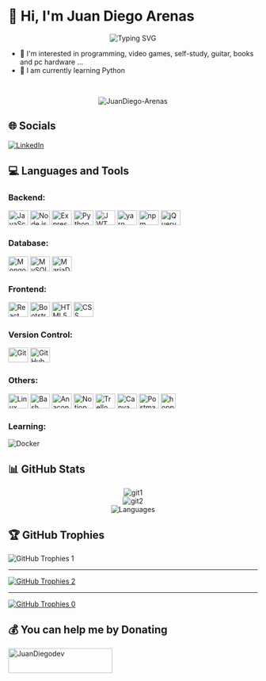 # 👋 Hi, I'm Juan Diego Arenas

<p align="center" href="https://git.io/typing-svg"><img src="https://readme-typing-svg.demolab.com?font=Fira+Code&duration=3000&pause=400&color=38E857&center=true&width=435&lines=%40JuanDiego-Arenas;JavaScript+Developer+;Node.js+Developer++" alt="Typing SVG" /></p>

- 👀 I'm interested in programming, video games, self-study, guitar, books and pc hardware ...
- 🌱 I am currently learning Python
<br>

<p align="center"> <img src="https://komarev.com/ghpvc/?username=juandiego-arenas&label=Profile%20views&color=000000&style=flat" alt="JuanDiego-Arenas" /> </p>

<!-- ## 💫 About Me

🔭 I’m currently working on<br>
👯 I’m looking to collaborate on<br>
🤝 I’m looking for help with<br>
🌱 I’m currently learning<br>
💬 Ask me about
⚡ Fun factement -->

## 🌐 Socials

[![LinkedIn](https://img.shields.io/badge/LinkedIn-%230077B5.svg?logo=linkedin&logoColor=white)](https://www.linkedin.com/in/juan-diego-arenas-cuellar-a5a234252/)

## 💻 Languages and Tools

<!-- Backend -->
<h3>Backend:</h3>
    <a href="https://developer.mozilla.org/en-US/docs/Web/JavaScript" target="_blank"><img src="https://cdn.jsdelivr.net/gh/devicons/devicon/icons/javascript/javascript-original.svg" alt="JavaScript" width="40" height="30" /></a>
    <a href="https://nodejs.org/es" target="_blank"><img src="https://cdn.jsdelivr.net/gh/devicons/devicon/icons/nodejs/nodejs-original.svg" alt="Node.js" width="40" height="30" /></a>
    <a href="https://expressjs.com/es/" target="_blank"><img src="https://cdn.jsdelivr.net/gh/devicons/devicon/icons/express/express-original.svg" alt="Express" width="40" height="30" /></a>
    <a href="https://www.python.org/" target="_blank"><img src="https://cdn.jsdelivr.net/gh/devicons/devicon/icons/python/python-original.svg" alt="Python" width="40" height="30" /></a>
    <a href="https://jwt.io/" target="_blank"><img src="https://cdn.worldvectorlogo.com/logos/jwt-3.svg" alt="JWT" width="40" height="30" /></a>
    <a href="https://yarnpkg.com/" target="_blank"><img src="https://cdn.jsdelivr.net/gh/devicons/devicon/icons/yarn/yarn-original.svg" alt="yarn" width="40" height="30" /></a>
    <a href="https://www.npmjs.com/" target="_blank"><img src="https://cdn.jsdelivr.net/gh/devicons/devicon/icons/npm/npm-original-wordmark.svg" alt="npm" width="40" height="30" /></a>
    <a href="https://jquery.com/" target="_blank"><img src="https://cdn.jsdelivr.net/gh/devicons/devicon/icons/jquery/jquery-plain-wordmark.svg" alt="jQuery" width="40" height="30" /></a>
<!-- Database -->
<h3>Database:</h3>
    <a href="https://www.mongodb.com/es" target="_blank"><img src="https://cdn.jsdelivr.net/gh/devicons/devicon/icons/mongodb/mongodb-original.svg" alt="MongoDB" width="40" height="30" /></a>
    <a href="https://www.mysql.com/" target="_blank"><img src="https://cdn.jsdelivr.net/gh/devicons/devicon/icons/mysql/mysql-original.svg" alt="MySQL" width="40" height="30" /></a>
    <a href="https://mariadb.org/" target="_blank"><img src="https://www.vectorlogo.zone/logos/mariadb/mariadb-icon.svg" alt="MariaDB" width="40" height="30"/></a>
<!-- Frontend -->
<h3>Frontend:</h3>
    <a href="https://react.dev/" target="_blank"><img src="https://cdn.jsdelivr.net/gh/devicons/devicon/icons/react/react-original.svg" alt="React" width="40" height="30" /></a>
    <a href="https://getbootstrap.com/" target="_blank"><img src="https://cdn.jsdelivr.net/gh/devicons/devicon/icons/bootstrap/bootstrap-original.svg" alt="Bootstrap" width="40" height="30" /></a>
    <a href="https://developer.mozilla.org/es/docs/Web/HTML" target="_blank"><img src="https://cdn.jsdelivr.net/gh/devicons/devicon/icons/html5/html5-original.svg" alt="HTML5" width="40" height="30" /></a>
    <a href="https://developer.mozilla.org/es/docs/Web/CSS" target="_blank"><img src="https://cdn.jsdelivr.net/gh/devicons/devicon/icons/css3/css3-original.svg" alt="CSS" width="40" height="30" /></a>
<!-- Version Control -->
<h3>Version Control:</h3>
    <a href="https://git-scm.com/" target="_blank"><img src="https://cdn.jsdelivr.net/gh/devicons/devicon/icons/git/git-original.svg" alt="Git" width="40" height="30" /></a>
    <a href="https://github.com/" target="_blank"><img src="https://cdn.jsdelivr.net/gh/devicons/devicon/icons/github/github-original.svg" alt="GitHub" width="40" height="30" /></a>
<!-- Others -->
<h3>Others:</h3>
    <a href="https://www.linux.org/" target="_blank"><img src="https://cdn.jsdelivr.net/gh/devicons/devicon/icons/linux/linux-original.svg" alt="Linux" width="40" height="30" /></a>
    <a href="https://www.gnu.org/software/bash/" target="_blank"><img src="https://cdn.jsdelivr.net/gh/devicons/devicon/icons/bash/bash-original.svg" alt="Bash" width="40" height="30" /></a>
    <a href="https://www.anaconda.com/" target="_blank"><img src="https://cdn.jsdelivr.net/gh/devicons/devicon/icons/anaconda/anaconda-original.svg" alt="Anaconda" width="40" height="30" /></a>
    <a href="https://www.notion.so/" target="_blank"><img src="https://cdn.worldvectorlogo.com/logos/notion-2.svg" alt="Notion" width="40" height="30" /></a>
    <a href="https://trello.com/es" target="_blank"><img src="https://cdn.jsdelivr.net/gh/devicons/devicon/icons/trello/trello-plain.svg" alt="Trello" width="40" height="30" /></a>
    <a href="https://www.canva.com/" target="_blank"><img src="https://cdn.jsdelivr.net/gh/devicons/devicon/icons/canva/canva-original.svg" alt="Canva" width="40" height="30" /></a>
    <a href="https://www.postman.com/" target="_blank"><img src="https://cdn.worldvectorlogo.com/logos/postman.svg" alt="Postman" width="40" height="30" /></a>
    <a href="https://hoppscotch.io/" target="_blank"><img src="https://avatars.githubusercontent.com/u/56705483" alt="hoppscotch" width="30" height="30" /></a>

<h3>Learning:</h3>

![Docker](https://img.shields.io/badge/docker-%230db7ed.svg?style=for-the-badge&logo=docker&logoColor=white)

## 📊 GitHub Stats

<div align="center">

![git1](https://github-readme-stats.vercel.app/api?username=juandiego-arenas&show_icons=true&theme=tokyonight&hide_border=true&locale=en)<br/>
![git2](https://github-readme-streak-stats.herokuapp.com/?user=JuanDiego-Arenas&theme=tokyonight&hide_border=true)<br/>
![Languages](https://github-readme-stats.vercel.app/api/top-langs/?username=JuanDiego-Arenas&theme=tokyonight&hide_border=true&include_all_commits=false&count_private=false&layout=compact)
</div>

## 🏆 GitHub Trophies

![GitHub Trophies 1](https://github-profile-trophy.vercel.app/?username=JuanDiego-Arenas&theme=discord&no-frame=true&no-bg=true&margin-w=4)

---

[![GitHub Trophies 2](https://visitcount.itsvg.in/api?id=JuanDiego-Arenas&icon=2&color=6)](https://visitcount.itsvg.in)

---

[![GitHub Trophies 0](https://visitcount.itsvg.in/api?id=JuanDiego-Arenas&label=Profile%20Views&icon=3&pretty=true)](https://visitcount.itsvg.in)

## 💰 You can help me by Donating

<p><a href="https://buymeacoffee.com/JuanDiegodev"> <img align="left" src="https://cdn.buymeacoffee.com/buttons/v2/default-yellow.png" height="50" width="210" alt="JuanDiegodev" /></a></p>
<br>
<br>
<br>
